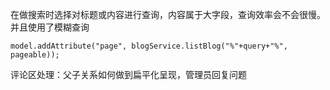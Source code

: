 在做搜索时选择对标题或内容进行查询，内容属于大字段，查询效率会不会很慢。并且使用了模糊查询

```
model.addAttribute("page", blogService.listBlog("%"+query+"%", pageable));
```

评论区处理：父子关系如何做到扁平化呈现，管理员回复问题

